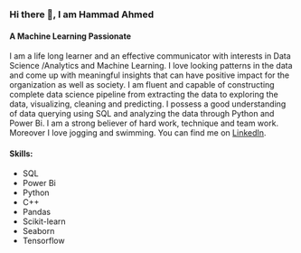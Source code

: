 ### Hi there 👋, I am Hammad Ahmed
#### A Machine Learning Passionate
I am a life long learner and an effective communicator with interests in Data Science /Analytics and Machine Learning. I love looking patterns in the data and come up with meaningful insights that can have positive impact for the organization as well as society. I am fluent and capable of constructing   complete data science pipeline from extracting the data to exploring the data, visualizing, cleaning and predicting. I possess a good understanding of data querying using SQL and analyzing the data through Python and Power Bi. I am a strong believer of hard work, technique and team work. Moreover I love jogging and swimming.
You can find me on [LinkedIn](www.linkedin.com/in/hammadhameed).
#### Skills: 
- SQL
- Power Bi
- Python
- C++
- Pandas
- Scikit-learn
- Seaborn
- Tensorflow
